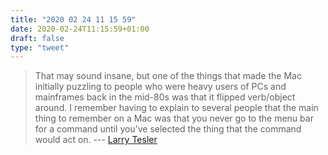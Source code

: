 ```yaml
---
title: "2020 02 24 11 15 59"
date: 2020-02-24T11:15:59+01:00
draft: false
type: "tweet"
---
```

> That may sound insane, but one of the things that made the Mac initially puzzling to people who were heavy users of PCs and mainframes back in the mid-80s was that it flipped verb/object around. I remember having to explain to several people that the main thing to remember on a Mac was that you never go to the menu bar for a command until you’ve selected the thing that the command would act on. --- [Larry Tesler](https://leancrew.com/all-this/2020/02/larry-tesler/)
